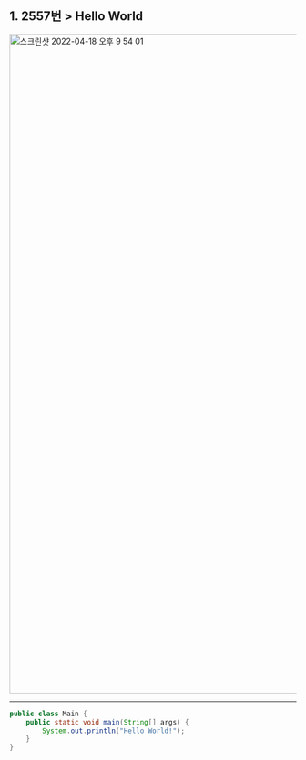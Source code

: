 ## 1. 2557번 > Hello World

<img width="1159" alt="스크린샷 2022-04-18 오후 9 54 01" src="https://user-images.githubusercontent.com/103939143/163812294-cd5edf82-47d3-4c31-a2e0-7b513179ecd4.png">

***
```java
public class Main {
    public static void main(String[] args) {
        System.out.println("Hello World!");
    }
}
```
